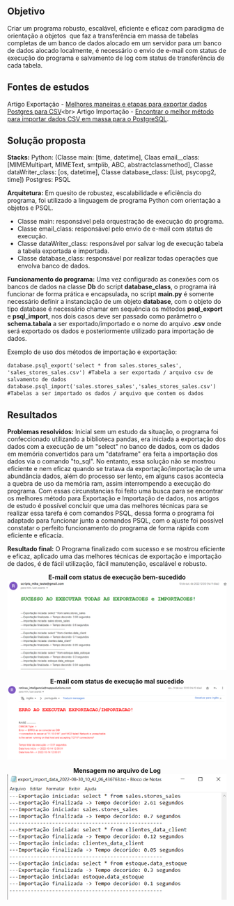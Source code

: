 ## Objetivo
Criar um programa robusto, escalável, eficiente e eficaz com paradigma de orientação a objetos  que faz a transferência em massa de tabelas completas de um banco de dados alocado em um servidor para um banco de dados alocado localmente, é necessário o envio de e-mail com status de execução do programa e salvamento de log com status de transferência de cada tabela.

## Fontes de estudos 
Artigo Exportação - [Melhores maneiras e etapas para exportar dados Postgres para CSV](https://hevodata.com/learn/postgres-export-to-csv/#:~:text=The%20easiest%20but%20the%20most,with%20the%20COPY%20TO%20command.)<br>
Artigo Importação - [Encontrar o melhor método para importar dados CSV em massa para o PostgreSQL](https://medium.com/analytics-vidhya/part-4-pandas-dataframe-to-postgresql-using-python-8ffdb0323c09).

## Solução proposta
<b>Stacks:</b> 
Python: (Classe main: [time, datetime], Claas email__class: [MIMEMultipart, MIMEText, smtplib, ABC, abstractclassmethod], Classe dataWriter_class: [os, datetime], Classe database_class: [List, psycopg2, time])
Postgres: PSQL

<b>Arquitetura:</b> 
Em quesito de robustez, escalabilidade e eficiência do programa, foi utilizado a linguagem de programa Python com orientação a objetos e PSQL.

- Classe main: responsável pela orquestração de execução do programa.
- Classe email_class: responsável pelo envio de e-mail com status de execução.
- Classe dataWriter_class: responsável por salvar log de execução tabela a tabela exportada e importada.
- Classe database_class: responsável por realizar todas operações que envolva banco de dados.

<b>Funcionamento do programa:</b>
Uma vez configurado as conexões com os bancos de dados na classe <b>Db</b> do script <b>database_class</b>, o programa irá funcionar de forma prática e encapsulada, no script <b>main.py</b> é somente necessário definir a instanciação de um objeto <b>database</b>, com o objeto do tipo database é necessário chamar em sequência os métodos <b>psql_export</b> e <b>psql_import</b>, nos dois casos deve ser passado como parâmetro o <b>schema.tabala</b> a ser exportado/importado e o nome do arquivo <b>.csv</b> onde será exportado os dados e posteriormente utilizado para importação de dados. 

Exemplo de uso dos métodos de importação e exportação:
```
database.psql_export('select * from sales.stores_sales', 'sales_stores_sales.csv') #Tabela a ser exportada / arquivo csv de salvamento de dados
database.psql_import('sales.stores_sales','sales_stores_sales.csv') #Tabelas a ser importado os dados / arquivo que contem os dados
```

## Resultados
<b>Problemas resolvidos:</b> Inicial sem um estudo da situação, o programa foi confeccionado utilizando a biblioteca pandas, era iniciada a exportação dos dados com a execução de um "select" no banco de dados, com os dados em memória convertidos para um "dataframe" era feita a importação dos dados via o comando "to_sql". No entanto, essa solução não se mostrou eficiente e nem eficaz quando se tratava da exportação/importação de uma abundância dados, além do processo ser lento, em alguns casos acontecia a quebra de uso da memória ram, assim interrompendo a execução do programa. Com essas circunstancias foi feito uma busca para se encontrar os melhores método para Exportação e Importação de dados, nos artigos de estudo é possível concluir que uma das melhores técnicas para se realizar essa tarefa é com comandos PSQL, dessa forma o programa foi adaptado para funcionar junto a comandos PSQL, com o ajuste foi possível constatar o perfeito funcionamento do programa de forma rápida com eficiente e eficacia.



<b>Resultado final:</b>
O Programa finalizado com sucesso e se mostrou eficiente e eficaz, aplicado uma das melhores técnicas de exportação e importação de dados, é de fácil utilização, fácil manutenção, escalável e robusto.

<p align="center">
  <b>E-mail com status de execução bem-sucedido</b>
  <img  src="prints/1_menssagem_email.png">
</p>

<p align="center">
  <b>E-mail com status de execução mal sucedido</b>
  <img  src="prints/2_menssagem_email_error.png">
</p>

<p align="center">
  <b>Mensagem no arquivo de Log</b>
  <img  src="prints/3_menssagem_log.png">
</p>
